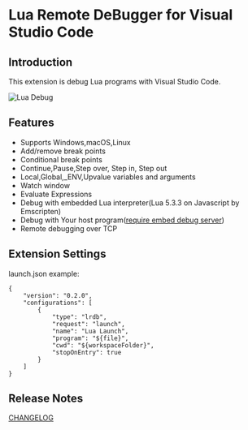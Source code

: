 # Lua Remote DeBugger for Visual Studio Code

## Introduction

This extension is debug Lua programs with Visual Studio Code.

![Lua Debug](https://raw.githubusercontent.com/satoren/vscode-lrdb/master/images/lrdb.gif)

## Features

-   Supports Windows,macOS,Linux
-   Add/remove break points
-   Conditional break points
-   Continue,Pause,Step over, Step in, Step out
-   Local,Global,\_ENV,Upvalue variables and arguments
-   Watch window
-   Evaluate Expressions
-   Debug with embedded Lua interpreter(Lua 5.3.3 on Javascript by Emscripten)
-   Debug with Your host program([require embed debug server](https://github.com/satoren/LRDB))
-   Remote debugging over TCP

## Extension Settings

launch.json example:

```
{
    "version": "0.2.0",
    "configurations": [
        {
            "type": "lrdb",
            "request": "launch",
            "name": "Lua Launch",
            "program": "${file}",
            "cwd": "${workspaceFolder}",
            "stopOnEntry": true
        }
    ]
}
```

## Release Notes

[CHANGELOG](CHANGELOG.md)
